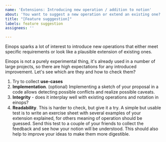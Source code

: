 ```yaml
---
name: 'Extensions: Introducing new operation / addition to notion'
about: 'You want to suggest a new operation or extend an existing one? '
title: "[Feature sugggestion]"
labels: feature suggestion
assignees: ''

---
```


Einops sparks a lot of interest to introduce new operations that either meet specific requirements or look like a plausible extension of existing ones.

Einops is not a purely experimental thing, it's already used in a number of large projects, so there are high expectations for any introduced improvement. Let's see which are they and how to check them?

1. Try to collect **use-cases**
2. **Implementation**. (optional) Implementing a sketch of your proposal in a code allows detecting possible conflicts and realize possible caveats.
3. **Integrity** - does it interplay well with existing operations and notation in einops?
4. **Readability**. This is harder to check, but give it a try. A simple but usable test is to write an exercise sheet with several examples of your extension explained, for others meaning of operation should be guessed. Send this test to a couple of your friends to collect the feedback and see how your notion will be understood. This should also help to improve your ideas to make them more digestible.
